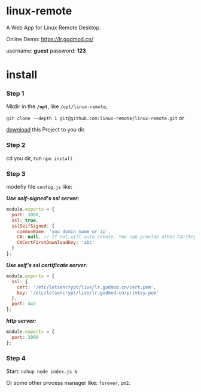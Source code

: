 # linux-remote
A Web App for Linux Remote Desktop.

Online Demo: https://lr.godmod.cn/

username: <b>guest</b>  password: <b>123</b>
# install
### Step 1
Mkdir in the <b>`/opt`</b>, like `/opt/linux-remote`;

`git clone --depth 1 git@github.com:linux-remote/linux-remote.git` or 

[download](https://github.com/linux-remote/linux-remote/archive/master.zip)
this Project to you dir. 
### Step 2
cd you dir,
run `npm install`

### Step 3
modefiy file `config.js` like:

***Use self-signed's ssl server:***
```js
module.exports = {
  port: 3000,
  ssl: true,
  sslSelfSigned: {
    commonName: 'you domin name or ip',
    CA: null, // If not,will auto create. You can provide other CA:{key: 'somepath', cert: 'somepath'}
    CACertFirstDownloadKey: 'abc'
  }
};
```

***Use self's ssl certificate server:***
```js
module.exports = {
  ssl: {
    cert: '/etc/letsencrypt/live/lr.godmod.cn/cert.pem',
    key: '/etc/letsencrypt/live/lr.godmod.cn/privkey.pem'
  },
  port: 443
};
```

***http server:***
```js
module.exports = {
  port: 3000
};
```
### Step 4
Start: `nohup node index.js &`

Or some other process manager like: `forever`, `pm2`.
